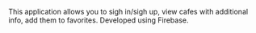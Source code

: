 This application allows you to sigh in/sigh up, view cafes with additional info, add them to favorites. Developed using Firebase.
